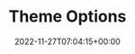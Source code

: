 ---
weight: 530
title: "Theme Options"
description: "Optional features in Lotus Docs."
icon: tune
lead: ""
date: 2022-11-27T07:04:15+00:00
lastmod: 2023-08-11T17:38:15+00:00
draft: false
images: []
---